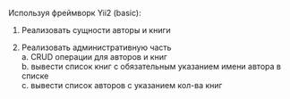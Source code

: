 Используя фреймворк Yii2 (basic):
 
1. Реализовать сущности авторы и книги
 
2. Реализовать административную часть  
    a. CRUD операции для авторов и книг  
    b. вывести список книг с обязательным указанием имени автора в списке  
    c. вывести список авторов с указанием кол-ва книг